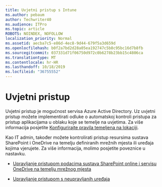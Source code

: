 ```yaml
---
title: Uvjetni pristup s Intune
ms.author: pebaum
author: Techwriter40
ms.audience: ITPro
ms.topic: article
ROBOTS: NOINDEX, NOFOLLOW
localization_priority: Normal
ms.assetid: aecba7c5-e86d-4ec8-9d44-679f5a3d659d
ms.openlocfilehash: b0f2a7bd2d28a05ea192747c5b8c95bc16d7b8fb
ms.sourcegitcommit: 037331d71f06750d972c0b6278b23bb15c4806ca
ms.translationtype: MT
ms.contentlocale: hr-HR
ms.lasthandoff: 10/18/2019
ms.locfileid: "36755552"
---
```

# <a name="conditional-access"></a>Uvjetni pristup

Uvjetni pristup je mogućnost servisa Azure Active Directory. Uz uvjetni pristup možete implementirati odluke o automatskoj kontroli pristupa za pristup aplikacijama u oblaku koje se temelje na uvjetima. Za više informacija posjetite [Konfigurirajte pravila temeljena na lokaciji](https://docs.microsoft.com/azure/active-directory/conditional-access/overview).

Kao IT admin, također možete kontrolirati pristup resursima sustava SharePoint i OneDrive na temelju definiranih mrežnih mjesta ili uređaja kojima vjerujete. Za više informacija, molimo posjetite poveznice u nastavku.

- [Upravljanje pristupom podacima sustava SharePoint online i servisu OneDrive na temelju mrežnog mjesta](https://docs.microsoft.com/sharepoint/control-access-based-on-network-location)

- [Upravljanje pristupom s neupravljanih uređaja](https://docs.microsoft.com/sharepoint/control-access-from-unmanaged-devices)

